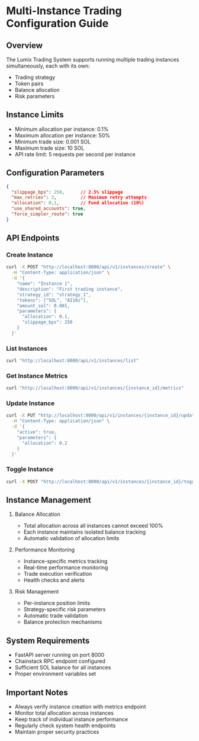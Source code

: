 # Multi-Instance Trading Configuration Guide

## Overview
The Lumix Trading System supports running multiple trading instances simultaneously, each with its own:
- Trading strategy
- Token pairs
- Balance allocation
- Risk parameters

## Instance Limits
- Minimum allocation per instance: 0.1%
- Maximum allocation per instance: 50%
- Minimum trade size: 0.001 SOL
- Maximum trade size: 10 SOL
- API rate limit: 5 requests per second per instance

## Configuration Parameters
```json
{
  "slippage_bps": 250,      // 2.5% slippage
  "max_retries": 3,         // Maximum retry attempts
  "allocation": 0.1,        // Fund allocation (10%)
  "use_shared_accounts": true,
  "force_simpler_route": true
}
```

## API Endpoints

### Create Instance
```bash
curl -X POST "http://localhost:8000/api/v1/instances/create" \
  -H "Content-Type: application/json" \
  -d '{
    "name": "Instance 1",
    "description": "First trading instance",
    "strategy_id": "strategy_1",
    "tokens": ["SOL", "AI16z"],
    "amount_sol": 0.001,
    "parameters": {
      "allocation": 0.1,
      "slippage_bps": 250
    }
  }'
```

### List Instances
```bash
curl "http://localhost:8000/api/v1/instances/list"
```

### Get Instance Metrics
```bash
curl "http://localhost:8000/api/v1/instances/{instance_id}/metrics"
```

### Update Instance
```bash
curl -X PUT "http://localhost:8000/api/v1/instances/{instance_id}/update" \
  -H "Content-Type: application/json" \
  -d '{
    "active": true,
    "parameters": {
      "allocation": 0.2
    }
  }'
```

### Toggle Instance
```bash
curl -X POST "http://localhost:8000/api/v1/instances/{instance_id}/toggle"
```

## Instance Management
1. Balance Allocation
   - Total allocation across all instances cannot exceed 100%
   - Each instance maintains isolated balance tracking
   - Automatic validation of allocation limits

2. Performance Monitoring
   - Instance-specific metrics tracking
   - Real-time performance monitoring
   - Trade execution verification
   - Health checks and alerts

3. Risk Management
   - Per-instance position limits
   - Strategy-specific risk parameters
   - Automatic trade validation
   - Balance protection mechanisms

## System Requirements
- FastAPI server running on port 8000
- Chainstack RPC endpoint configured
- Sufficient SOL balance for all instances
- Proper environment variables set

## Important Notes
- Always verify instance creation with metrics endpoint
- Monitor total allocation across instances
- Keep track of individual instance performance
- Regularly check system health endpoints
- Maintain proper security practices

